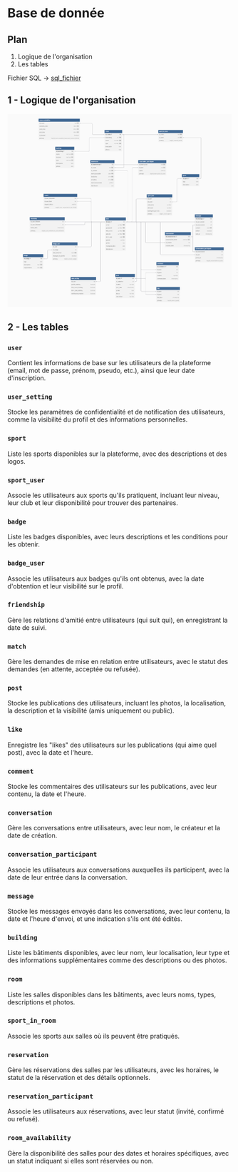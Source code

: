 # Base de donnée

## Plan
1. Logique de l'organisation
2. Les tables

Fichier SQL -> [sql_fichier](https://github.com/EliseBrn/PPE_ING4/tree/main/code/BdD_PPE.sql)

## 1 - Logique de l'organisation

![Schema de la base de donnée](https://github.com/EliseBrn/PPE_ING4/blob/main/images/Schema_BdD.png)

## 2 - Les tables

### `user`
Contient les informations de base sur les utilisateurs de la plateforme (email, mot de passe, prénom, pseudo, etc.), ainsi que leur date d'inscription.

### `user_setting`
Stocke les paramètres de confidentialité et de notification des utilisateurs, comme la visibilité du profil et des informations personnelles.

### `sport`
Liste les sports disponibles sur la plateforme, avec des descriptions et des logos.

### `sport_user`
Associe les utilisateurs aux sports qu'ils pratiquent, incluant leur niveau, leur club et leur disponibilité pour trouver des partenaires.

### `badge`
Liste les badges disponibles, avec leurs descriptions et les conditions pour les obtenir.

### `badge_user`
Associe les utilisateurs aux badges qu'ils ont obtenus, avec la date d'obtention et leur visibilité sur le profil.

### `friendship`
Gère les relations d'amitié entre utilisateurs (qui suit qui), en enregistrant la date de suivi.

### `match`
Gère les demandes de mise en relation entre utilisateurs, avec le statut des demandes (en attente, acceptée ou refusée).

### `post`
Stocke les publications des utilisateurs, incluant les photos, la localisation, la description et la visibilité (amis uniquement ou public).

### `like`
Enregistre les "likes" des utilisateurs sur les publications (qui aime quel post), avec la date et l'heure.

### `comment`
Stocke les commentaires des utilisateurs sur les publications, avec leur contenu, la date et l'heure.

### `conversation`
Gère les conversations entre utilisateurs, avec leur nom, le créateur et la date de création.

### `conversation_participant`
Associe les utilisateurs aux conversations auxquelles ils participent, avec la date de leur entrée dans la conversation.

### `message`
Stocke les messages envoyés dans les conversations, avec leur contenu, la date et l'heure d'envoi, et une indication s'ils ont été édités.

### `building`
Liste les bâtiments disponibles, avec leur nom, leur localisation, leur type et des informations supplémentaires comme des descriptions ou des photos.

### `room`
Liste les salles disponibles dans les bâtiments, avec leurs noms, types, descriptions et photos.

### `sport_in_room`
Associe les sports aux salles où ils peuvent être pratiqués.

### `reservation`
Gère les réservations des salles par les utilisateurs, avec les horaires, le statut de la réservation et des détails optionnels.

### `reservation_participant`
Associe les utilisateurs aux réservations, avec leur statut (invité, confirmé ou refusé).

### `room_availability`
Gère la disponibilité des salles pour des dates et horaires spécifiques, avec un statut indiquant si elles sont réservées ou non.

